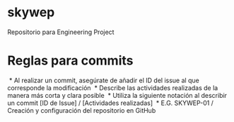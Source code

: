 # skywep
Repositorio para Engineering Project

# Reglas para commits
  * Al realizar un commit, asegúrate de añadir el ID del issue al que corresponde la modificación
  * Describe las actividades realizadas de la manera más corta y clara posible
  * Utiliza la siguiente notación al describir un commit [ID de Issue] / [Actividades realizadas]
  * E.G. SKYWEP-01 / Creación y configuración del repositorio en GitHub
